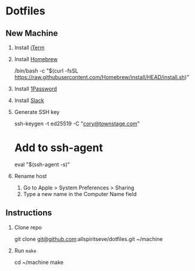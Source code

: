# Dotfiles

## New Machine

1. Install [iTerm](https://iterm2.com)

1. Install [Homebrew](https://brew.sh/)

    /bin/bash -c "$(curl -fsSL https://raw.githubusercontent.com/Homebrew/install/HEAD/install.sh)"

1. Install [1Password](https://downloads.1password.com/mac/1Password.zip)

1. Install [Slack](https://slack.com/downloads/mac)

1. Generate SSH key

    ssh-keygen -t ed25519 -C "cory@townstage.com"

    # Add to ssh-agent
    eval "$(ssh-agent -s)"

1. Rename host

    1. Go to Apple > System Preferences > Sharing
    1. Type a new name in the Computer Name field

## Instructions

1. Clone repo

    git clone git@github.com:allspiritseve/dotfiles.git ~/machine

1. Run `make`

    cd ~/machine
    make
